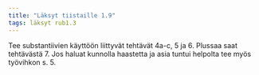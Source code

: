 ```yaml
---
title: "Läksyt tiistaille 1.9"
tags: läksyt rub1.3
---
```


Tee substantiivien käyttöön liittyvät tehtävät 4a-c, 5 ja 6. Plussaa saat tehtävästä 7. Jos haluat kunnolla haastetta ja asia tuntui helpolta tee myös työvihkon s. 5.